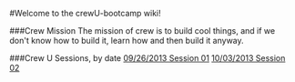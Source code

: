 #Welcome to the crewU-bootcamp wiki!

###Crew Mission
The mission of crew is to build cool things, and if we don't know how to build
it, learn how and then build it anyway.

###Crew U Sessions, by date
[09/26/2013 Session 01](https://github.com/crew/crewu-bootcamp/wiki/Session01)
[10/03/2013 Session 02](https://github.com/crew/crewu-bootcamp/wiki/Session02)


